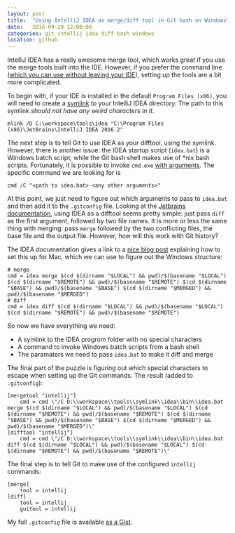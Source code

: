 ```yaml
---
layout: post
title:  "Using IntelliJ IDEA as merge/diff tool in Git bash on Windows"
date:   2016-09-29 12:00:00
categories: git intellij idea diff bash windows
location: github
---
```


IntelliJ IDEA has a really awesome merge tool, which works great if you use the merge tools built into the IDE. However, if you prefer the command line ([which you can use without leaving your IDE](http://riaancornelius.com/software-development/android-studio-set-custom-terminal/)), setting up the tools are a bit more complicated.

To begin with, if your IDE is installed in the default `Program Files (x86)`, you will need to create a [symlink](http://www.howtogeek.com/howto/windows-vista/using-symlinks-in-windows-vista/) to your IntelliJ IDEA directory. The path to this symlink *should not have any weird characters in it*.

	mlink /D C:\workspace\tools\idea "C:\Program Files (x86)\JetBrains\IntelliJ IDEA 2016.2"

The next step is to tell Git to use IDEA as your difftool, using the symlink. However, there is another issue: the IDEA startup script (`idea.bat`) is a Windows batch script, while the Git bash shell makes use of *nix bash scripts. Fortunately, it is possible to invoke `cmd.exe` [with arguments](http://ss64.com/nt/cmd.html). The specific command we are looking for is 

	cmd /C "<path to idea.bat> <any other arguments>"
	
At this point, we just need to figure out which arguments to pass to `idea.bat` and then add it to the `.gitconfig` file. Looking at the [Jetbrains documentation](https://www.jetbrains.com/help/idea/2016.2/running-intellij-idea-as-a-diff-or-merge-command-line-tool.html), using IDEA as a difftool seems pretty simple: just pass `diff` as the first argument, followed by two file names. It is more or less the same thing with merging: pass `merge` followed by the two conflicting files, the base file and the output file. However, how will this work with Git history?

The IDEA documentation gives a link to a [nice blog post](http://brian.pontarelli.com/2013/10/25/using-idea-for-git-merging-and-diffing/) explaining how to set this up for Mac, which we can use to figure out the Windows structure:

	# merge
	cmd = idea merge $(cd $(dirname "$LOCAL") && pwd)/$(basename "$LOCAL") $(cd $(dirname "$REMOTE") && pwd)/$(basename "$REMOTE") $(cd $(dirname "$BASE") && pwd)/$(basename "$BASE") $(cd $(dirname "$MERGED") && pwd)/$(basename "$MERGED")
	# diff
    cmd = idea diff $(cd $(dirname "$LOCAL") && pwd)/$(basename "$LOCAL") $(cd $(dirname "$REMOTE") && pwd)/$(basename "$REMOTE")
   
So now we have everything we need:

- A symlink to the IDEA progrom folder with no special characters
- A command to invoke Windows batch scripts from a bash shell
- The paramaters we need to pass `idea.bat` to make it diff and merge

The final part of the puzzle is figuring out which special characters to escape when setting up the Git commands. The result (added to `.gitconfig`):

	[mergetool "intellij"]
		cmd = cmd \"/C D:\\workspace\\tools\\symlink\\idea\\bin\\idea.bat merge $(cd $(dirname "$LOCAL") && pwd)/$(basename "$LOCAL") $(cd $(dirname "$REMOTE") && pwd)/$(basename "$REMOTE") $(cd $(dirname "$BASE") && pwd)/$(basename "$BASE") $(cd $(dirname "$MERGED") && pwd)/$(basename "$MERGED")\"
	[difftool "intellij"]
		cmd = cmd \"/C D:\\workspace\\tools\\symlink\\idea\\bin\\idea.bat diff $(cd $(dirname "$LOCAL") && pwd)/$(basename "$LOCAL") $(cd $(dirname "$REMOTE") && pwd)/$(basename "$REMOTE")\"

The final step is to tell Git to make use of the configured `intellij` commands:

	[merge]
		tool = intellij
	[diff]
        tool = intellij
        guitool = intellij

My full `.gitconfig` file is available [as a Gist](https://gist.github.com/AesSedai101/cb4d896b68ab55e3991b).